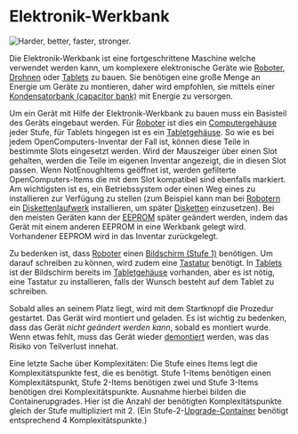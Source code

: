 # Elektronik-Werkbank

![Harder, better, faster, stronger.](oredict:opencomputers:assembler)

Die Elektronik-Werkbank ist eine fortgeschrittene Maschine welche verwendet werden kann, um komplexere elektronische Geräte wie [Roboter](robot.md), [Drohnen](../item/drone.md) oder [Tablets](../item/tablet.md) zu bauen. Sie benötigen eine große Menge an Energie um Geräte zu montieren, daher wird empfohlen, sie mittels einer [Kondensatorbank (capacitor bank)](capacitor.md) mit Energie zu versorgen.

Um ein Gerät mit Hilfe der Elektronik-Werkbank zu bauen muss ein Basisteil des Geräts eingebaut werden. Für [Roboter](robot.md) ist dies ein [Computergehäuse](case1.md) jeder Stufe, für Tablets hingegen ist es ein [Tabletgehäuse](../tabletCase1.md). So wie es bei jedem OpenComputers-Inventar der Fall ist, können diese Teile in bestimmte Slots eingesetzt werden. Wird der Mauszeiger über einen Slot gehalten, werden die Teile im eigenen Inventar angezeigt, die in diesen Slot passen. Wenn NotEnoughItems geöffnet ist, werden gefilterte OpenComputers-Items die mit dem Slot kompatibel sind ebenfalls markiert. Am wichtigsten ist es, ein Betriebssystem oder einen Weg eines zu installieren zur Verfügung zu stellen (zum Beispiel kann man bei [Robotern](robot.md) ein [Diskettenlaufwerk](diskDrive.md) installieren, um später [Disketten](../item/floppy.md) einzusetzen). Bei den meisten Geräten kann der [EEPROM](../item/eeprom.md) später geändert werden, indem das Gerät mit einem anderen EEPROM in eine Werkbank gelegt wird. Vorhandener EEPROM wird in das Inventar zurückgelegt.

Zu bedenken ist, dass [Roboter](robot.md) einen [Bildschirm (Stufe 1)](screen1.md) benötigen. Um darauf schreiben zu können, wird zudem eine [Tastatur](keyboard.md) benötigt. In [Tablets](../item/tablet.md) ist der Bildschirm bereits im [Tabletgehäuse](../item/tabletCase1.md) vorhanden, aber es ist nötig, eine Tastatur zu installieren, falls der Wunsch besteht auf dem Tablet zu schreiben.

Sobald alles an seinem Platz liegt, wird mit dem Startknopf die Prozedur gestartet. Das Gerät wird montiert und geladen. Es ist wichtig zu bedenken, dass das Gerät *nicht geändert werden kann*, sobald es montiert wurde. Wenn etwas fehlt, muss das Gerät wieder [demontiert](disassembler.md) werden, was das Risiko von Teilverlust innehat.

Eine letzte Sache über Komplexitäten: Die Stufe eines Items legt die Komplexitätspunkte fest, die es benötigt. Stufe 1-Items benötigen einen Komplexitätspunkt, Stufe 2-Items benötigen zwei und Stufe 3-Items benötigen drei Komplexitätspunkte. Ausnahme hierbei bilden die Containerupgrades. Hier ist die Anzahl der benötigten Komplexitätspunkte gleich der Stufe multipliziert mit 2. (Ein Stufe-2-[Upgrade-Container](../item/upgradeContainer1.md) benötigt entsprechend 4 Komplexitätspunkte.)
